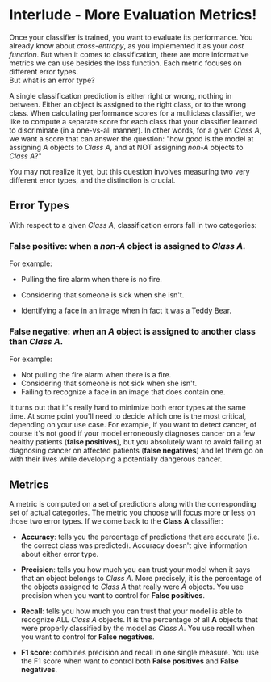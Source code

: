 # Interlude - More Evaluation Metrics!

Once your classifier is trained, you want to evaluate its performance. You already know about *cross-entropy*, as you implemented it as your *cost function*. But when it comes to classification, there are more informative metrics we can use besides the loss function. Each metric focuses on different error types.  
But what is an error type?
 
A single classification prediction is either right or wrong, nothing in between. Either an object is assigned to the right class, or to the wrong class. When calculating performance scores for a multiclass classifier, we like to compute a separate score for each class that your classifier learned to discriminate (in a one-vs-all manner). In other words, for a given *Class A*, we want a score that can answer the question: "how good is the model at assigning *A* objects to *Class A*, and at NOT assigning *non-A* objects to *Class A*?"  

You may not realize it yet, but this question involves measuring two very different error types, and the distinction is crucial.

## Error Types
With respect to a given *Class A*, classification errors fall in two categories:

### **False positive:** when a *non-A* object is assigned to *Class A*.  
  For example: 
  - Pulling the fire alarm when there is no fire.

  - Considering that someone is sick when she isn't.
  
  - Identifying a face in an image when in fact it was a Teddy Bear.

### **False negative:** when an *A* object is assigned to another class than *Class A*.  
  For example: 
  - Not pulling the fire alarm when there is a fire.
  - Considering that someone is not sick when she isn't.
  - Failing to recognize a face in an image that does contain one.

It turns out that it's really hard to minimize both error types at the same time. At some point you'll need to decide which one is the most critical, depending on your use case. For example, if you want to detect cancer, of course it's not good if your model erroneously diagnoses cancer on a few healthy patients (**false positives**), but you absolutely want to avoid failing at diagnosing cancer on affected patients (**false negatives**) and let them go on with their lives while developing a potentially dangerous cancer. 

## Metrics
A metric is computed on a set of predictions along with the corresponding set of actual categories. The metric you choose will focus more or less on those two error types. If we come back to the **Class A** classifier: 
- **Accuracy**: tells you the percentage of predictions that are accurate (i.e. the correct class was predicted). Accuracy doesn't give information about either error type.
  
- **Precision**: tells you how much you can trust your model when it says that an object belongs to *Class A*. More precisely, it is the percentage of the objects assigned to *Class A* that really were *A* objects. You use precision when you want to control for **False positives**.
  
- **Recall**: tells you how much you can trust that your model is able to recognize ALL *Class A* objects. It is the percentage of all **A** objects that were properly classified by the model as *Class A*. You use recall when you want to control for **False negatives**.
  
- **F1 score**: combines precision and recall in one single measure. You use the F1 score when want to control both **False positives** and **False negatives**.